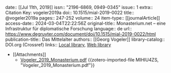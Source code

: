 date:: [[Jul 11th, 2019]]
issn:: "2196-6869, 0949-0345"
issue:: 1
extra:: Citation Key: vogeler2019a
doi:: 10.1515/mial-2019-0022
title:: @vogeler2019a
pages:: 247-252
volume:: 24
item-type:: [[journalArticle]]
access-date:: 2024-03-04T22:22:56Z
original-title:: Monasterium.net – eine Infrastruktur für diplomatische Forschung
language:: de
url:: https://www.degruyter.com/document/doi/10.1515/mial-2019-0022/html
publication-title:: Das Mittelalter
authors:: [[Georg Vogeler]]
library-catalog:: DOI.org (Crossref)
links:: [Local library](zotero://select/groups/2386895/items/WCIYRK7M), [Web library](https://www.zotero.org/groups/2386895/items/WCIYRK7M)

- [[Attachments]]
	- [Vogeler_2019_Monasterium.pdf](https://www.degruyter.com/document/doi/10.1515/mial-2019-0022/pdf?stream=true) {{zotero-imported-file MIHIU4ZS, "Vogeler_2019_Monasterium.pdf"}}